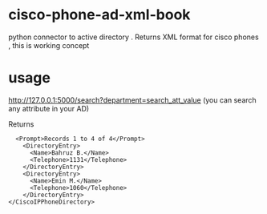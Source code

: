 # cisco-phone-ad-xml-book
python connector to active directory . Returns  XML  format for cisco  phones  , this is  working concept
# usage
http://127.0.0.1:5000/search?department=search_att_value  (you can search any attribute in your AD)

Returns 
```<CiscoIPPhoneDirectory>
  <Prompt>Records 1 to 4 of 4</Prompt>
    <DirectoryEntry>
      <Name>Bahruz B.</Name>
      <Telephone>1131</Telephone>
    </DirectoryEntry>
    <DirectoryEntry>
      <Name>Emin M.</Name>
      <Telephone>1060</Telephone>
    </DirectoryEntry>
</CiscoIPPhoneDirectory> 
      
